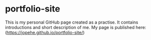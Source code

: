 # portfolio-site

This is my personal GitHub page created as a practise.
It contains introductions and short description of me.
My page is published here: (https://jopehe.github.io/portfolio-site/)